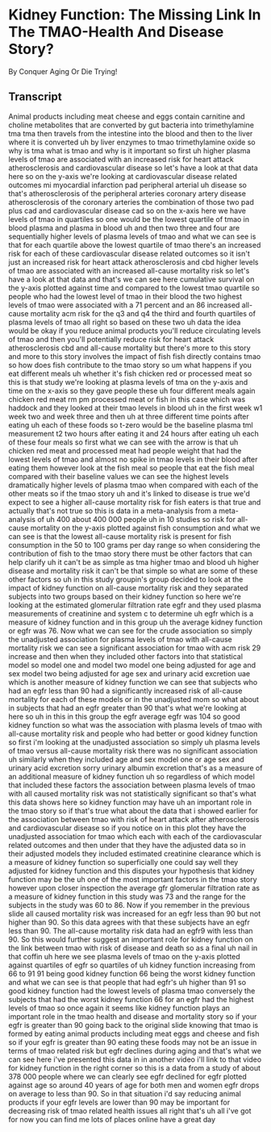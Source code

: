 # Kidney Function: The Missing Link In The TMAO-Health And Disease Story?

By Conquer Aging Or Die Trying! 


## Transcript

Animal products including meat cheese and eggs contain carnitine and choline metabolites that are converted by gut bacteria into trimethylamine tma tma then travels from the intestine into the blood and then to the liver where it is converted uh by liver enzymes to tmao trimethylamine oxide so why is tma what is tmao and why is it important so first uh higher plasma levels of tmao are associated with an increased risk for heart attack atherosclerosis and cardiovascular disease so let's have a look at that data here so on the y-axis we're looking at cardiovascular disease related outcomes mi myocardial infarction pad peripheral arterial uh disease so that's atherosclerosis of the peripheral arteries coronary artery disease atherosclerosis of the coronary arteries the combination of those two pad plus cad and cardiovascular disease cad so on the x-axis here we have levels of tmao in quartiles so one would be the lowest quartile of tmao in blood plasma and plasma in blood uh and then two three and four are sequentially higher levels of plasma levels of tmao and what we can see is that for each quartile above the lowest quartile of tmao there's an increased risk for each of these cardiovascular disease related outcomes so it isn't just an increased risk for heart attack atherosclerosis and cbd higher levels of tmao are associated with an increased all-cause mortality risk so let's have a look at that data and that's we can see here cumulative survival on the y-axis plotted against time and compared to the lowest tmao quartile so people who had the lowest level of tmao in their blood the two highest levels of tmao were associated with a 71 percent and an 86 increased all-cause mortality acm risk for the q3 and q4 the third and fourth quartiles of plasma levels of tmao all right so based on these two uh data the idea would be okay if you reduce animal products you'll reduce circulating levels of tmao and then you'll potentially reduce risk for heart attack atherosclerosis cbd and all-cause mortality but there's more to this story and more to this story involves the impact of fish fish directly contains tmao so how does fish contribute to the tmao story so um what happens if you eat different meals uh whether it's fish chicken red or processed meat so this is that study we're looking at plasma levels of tma on the y-axis and time on the x-axis so they gave people these uh four different meals again chicken red meat rm pm processed meat or fish in this case which was haddock and they looked at their tmao levels in blood uh in the first week w1 week two and week three and then uh at three different time points after eating uh each of these foods so t-zero would be the baseline plasma tml measurement t2 two hours after eating it and 24 hours after eating uh each of these four meals so first what we can see with the arrow is that uh chicken red meat and processed meat had people weight that had the lowest levels of tmao and almost no spike in tmao levels in their blood after eating them however look at the fish meal so people that eat the fish meal compared with their baseline values we can see the highest levels dramatically higher levels of plasma tmao when compared with each of the other meats so if the tmao story uh and it's linked to disease is true we'd expect to see a higher all-cause mortality risk for fish eaters is that true and actually that's not true so this is data in a meta-analysis from a meta-analysis of uh 400 about 400 000 people uh in 10 studies so risk for all-cause mortality on the y-axis plotted against fish consumption and what we can see is that the lowest all-cause mortality risk is present for fish consumption in the 50 to 100 grams per day range so when considering the contribution of fish to the tmao story there must be other factors that can help clarify uh it can't be as simple as tma higher tmao and blood uh higher disease and mortality risk it can't be that simple so what are some of these other factors so uh in this study groupin's group decided to look at the impact of kidney function on all-cause mortality risk and they separated subjects into two groups based on their kidney function so here we're looking at the estimated glomerular filtration rate egfr and they used plasma measurements of creatinine and system c to determine uh egfr which is a measure of kidney function and in this group uh the average kidney function or egfr was 76. Now what we can see for the crude association so simply the unadjusted association for plasma levels of tmao with all-cause mortality risk we can see a significant association for tmao with acm risk 29 increase and then when they included other factors into that statistical model so model one and model two model one being adjusted for age and sex model two being adjusted for age sex and urinary acid excretion uae which is another measure of kidney function we can see that subjects who had an egfr less than 90 had a significantly increased risk of all-cause mortality for each of these models or in the unadjusted mom so what about in subjects that had an egfr greater than 90 that's what we're looking at here so uh in this in this group the egfr average egfr was 104 so good kidney function so what was the association with plasma levels of tmao with all-cause mortality risk and people who had better or good kidney function so first i'm looking at the unadjusted association so simply uh plasma levels of tmao versus all-cause mortality risk there was no significant association uh similarly when they included age and sex model one or age sex and urinary acid excretion sorry urinary albumin excretion that's as a measure of an additional measure of kidney function uh so regardless of which model that included these factors the association between plasma levels of tmao with all caused mortality risk was not statistically significant so that's what this data shows here so kidney function may have uh an important role in the tmao story so if that's true what about the data that i showed earlier for the association between tmao with risk of heart attack after atherosclerosis and cardiovascular disease so if you notice on in this plot they have the unadjusted association for tmao which each with each of the cardiovascular related outcomes and then under that they have the adjusted data so in their adjusted models they included estimated creatinine clearance which is a measure of kidney function so superficially one could say well they adjusted for kidney function and this disputes your hypothesis that kidney function may be the uh one of the most important factors in the tmao story however upon closer inspection the average gfr glomerular filtration rate as a measure of kidney function in this study was 73 and the range for the subjects in the study was 60 to 86. Now if you remember in the previous slide all caused mortality risk was increased for an egfr less than 90 but not higher than 90. So this data agrees with that these subjects have an egfr less than 90. The all-cause mortality risk data had an egfr9 with less than 90. So this would further suggest an important role for kidney function on the link between tmao with risk of disease and death so as a final uh nail in that coffin uh here we see plasma levels of tmao on the y-axis plotted against quartiles of egfr so quartiles of uh kidney function increasing from 66 to 91 91 being good kidney function 66 being the worst kidney function and what we can see is that people that had egfr's uh higher than 91 so good kidney function had the lowest levels of plasma tmao conversely the subjects that had the worst kidney function 66 for an egfr had the highest levels of tmao so once again it seems like kidney function plays an important role in the tmao health and disease and mortality story so if your egfr is greater than 90 going back to the original slide knowing that tmao is formed by eating animal products including meat eggs and cheese and fish so if your egfr is greater than 90 eating these foods may not be an issue in terms of tmao related risk but egfr declines during aging and that's what we can see here i've presented this data in in another video i'll link to that video for kidney function in the right corner so this is a data from a study of about 378 000 people where we can clearly see egfr declined for egfr plotted against age so around 40 years of age for both men and women egfr drops on average to less than 90. So in that situation i'd say reducing animal products if your egfr levels are lower than 90 may be important for decreasing risk of tmao related health issues all right that's uh all i've got for now you can find me lots of places online have a great day
